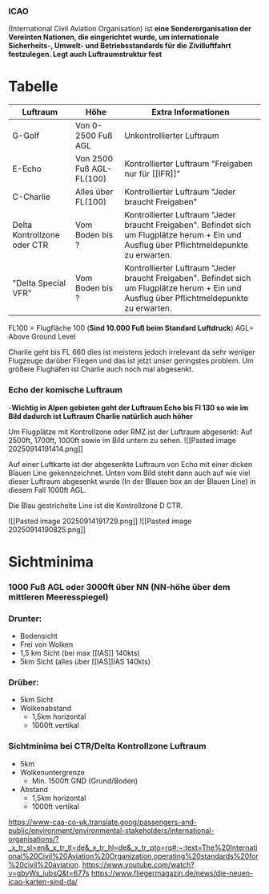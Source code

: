 ### ICAO
(International Civil Aviation Organisation) ist **eine Sonderorganisation der Vereinten Nationen, die eingerichtet wurde, um internationale Sicherheits-, Umwelt- und Betriebsstandards für die Zivilluftfahrt festzulegen. Legt auch Luftraumstruktur fest**

# Tabelle

| Luftraum                    | Höhe                      | Extra Informationen                                                                                                                         |
| --------------------------- | ------------------------- | ------------------------------------------------------------------------------------------------------------------------------------------- |
| G-Golf                      | Von 0-2500 Fuß AGL        | Unkontrollierter Luftraum                                                                                                                   |
| E-Echo                      | Von 2500 Fuß AGL- FL(100) | Kontrollierter Luftraum "Freigaben nur für [[IFR]]"                                                                                         |
| C-Charlie                   | Alles über FL(100)        | Kontrollierter Luftraum "Jeder braucht Freigaben"                                                                                           |
| Delta Kontrollzone oder CTR | Vom Boden bis ?           | Kontrollierter Luftraum "Jeder braucht Freigaben". Befindet sich um Flugplätze herum + Ein und Ausflug über Pflichtmeldepunkte zu erwarten. |
| "Delta Special VFR"         | Vom Boden bis ?           | Kontrollierter Luftraum "Jeder braucht Freigaben". Befindet sich um Flugplätze herum + Ein und Ausflug über Pflichtmeldepunkte zu erwarten. |

FL100 = Flugfläche 100 (**Sind 10.000 Fuß beim Standard Luftdruck**)
AGL= Above Ground Level



Charlie geht bis FL 660 dies ist meistens jedoch irrelevant da sehr weniger Flugzeuge darüber Fliegen und das ist jetzt unser geringstes problem. Um größere Flughäfen ist Charlie auch noch mal abgesenkt.

### Echo der komische Luftraum
-**Wichtig in Alpen gebieten geht der Luftraum Echo bis Fl 130 so wie im Bild dadurch ist Luftraum Charlie natürlich auch höher**

Um Flugplätze mit Kontrollzone oder RMZ ist der Luftraum abgesenkt: Auf
2500ft, 1700ft, 1000ft sowie im Bild untern zu sehen.
![[Pasted image 20250914191414.png]]

Auf einer Luftkarte ist der abgesenkte Luftraum von Echo mit einer dicken Blauen Line gekennzeichnet. Unten vom Bild steht dann auch auf wie viel dieser Luftraum abgesenkt wurde (In der Blauen box an der Blauen Line) in diesem Fall 1000ft AGL.

Die Blau gestrichelte Line ist die Kontrollzone D CTR.

![[Pasted image 20250914191729.png]]
![[Pasted image 20250914190825.png]]
# Sichtminima

### 1000 Fuß AGL oder 3000ft über NN (NN-höhe über dem mittleren Meeresspiegel)

### Drunter:
- Bodensicht
- Frei von Wolken
- 1,5 km Sicht (bei max [[IAS]] 140kts)
- 5km Sicht (alles über [[IAS]]IAS 140kts)

### Drüber:
- 5km Sicht
- Wolkenabstand
	- 1,5km horizontal
	- 1000ft vertikal

### Sichtminima bei CTR/Delta Kontrollzone Luftraum
- 5km 
- Wolkenuntergrenze
	- Min. 1500ft GND (Grund/Boden)
- Abstand
	- 1,5km horizontal
	- 1000ft vertikal



https://www-caa-co-uk.translate.goog/passengers-and-public/environment/environmental-stakeholders/international-organisations/?_x_tr_sl=en&_x_tr_tl=de&_x_tr_hl=de&_x_tr_pto=rq#:~:text=The%20International%20Civil%20Aviation%20Organization,operating%20standards%20for%20civil%20aviation.
https://www.youtube.com/watch?v=gbyWs_iubsQ&t=677s
https://www.fliegermagazin.de/news/die-neuen-icao-karten-sind-da/

